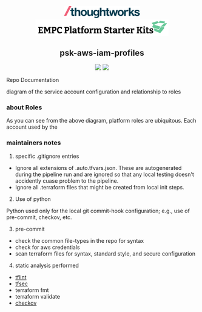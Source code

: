 <div align="center">
	<p>
	<img alt="Thoughtworks Logo" src="https://raw.githubusercontent.com/ThoughtWorks-DPS/static/master/thoughtworks_flamingo_wave.png?sanitize=true" width=200 /><br />
	<img alt="DPS Title" src="https://raw.githubusercontent.com/ThoughtWorks-DPS/static/master/EMPCPlatformStarterKitsImage.png?sanitize=true" width=350/><br />
	<h2>psk-aws-iam-profiles</h2>
	<a href="https://opensource.org/licenses/MIT"><img src="https://img.shields.io/github/license/ThoughtWorks-DPS/lab-iam-profiles"></a> <a href="https://aws.amazon.com"><img src="https://img.shields.io/badge/-deployed-blank.svg?style=social&logo=amazon"></a>
	</p>
</div>


Repo Documentation

diagram of the service account configuration and relationship to roles

### about Roles

As you can see from the above diagram, platform roles are ubiquitous. Each account used by the

### maintainers notes

1. specific .gitignore entries

* Ignore all extensions of .auto.tfvars.json. These are autogenerated during the pipeline run and are ignored so that any local testing doesn't accidently cuase problem to the pipeline.  
* Ignore all .terraform files that might be created from local init steps.  

2. Use of python  

Python used only for the local git commit-hook configuration; e.g., use of pre-commit, checkov, etc.  

3. pre-commit

* check the common file-types in the repo for syntax
* check for aws credentials
* scan terraform files for syntax, standard style, and secure configuration

4. static analysis performed

* [tflint](https://github.com/terraform-linters/tflint)
* [tfsec](https://github.com/aquasecurity/tfsec)
* terraform fmt
* terraform validate
* [checkov](https://github.com/bridgecrewio/checkov)
